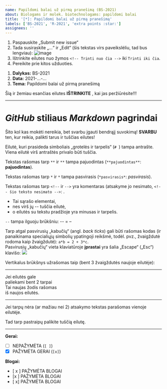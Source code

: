 ```yaml
---
name: Papildomi balai už pirmą pranešimą (BS-2021)
about: Biologams ir molek. biotechnologams: papildomi balai
title: '[*]: Papildomi balai už pirmą pranešimą'
labels: ['BS-2021', 'R-2021', 'extra points :star:']
assignees: ''
---
```


<!-- Pranešimo temos NEKEISKITE! Bet perskaitykite iki galo ir atlikite užduotis. -->

<!--
  1 UŽDUOTIS: 
      << Raskite GitHub korteles ir mygtukus >>
 
  (Užduoties esmė: rasti mygtukus/korteles, bet jų nespausti)
 
 
  Virš šio teksto raskite (bet nespauskite) korteles „Write“ ir „Preview“.
  O žemiau – (bet nespauskite) mygtuką „Submit new issue“

  „GitHub“ svetainėje atsakymai rašomi į „Write“, 
  o rezultatą (prieš siųsdami) peržiūrime „Preview“ kortelėje.

  Atsakymas pateikiamas paspaudus žalią mygtuką „Submit new issue“.
-->


<!--
  2 UŽDUOTIS:
      << Paanalizuokite „Write“ ir „Preview“ languose esantį turinį >>

  (Užduoties esmė: paspausti „Write“, po to „Preview“, po to „Write“)
  

  Prieš tęsdami, pirmiausia pažiūrėkite, kaip atsakymas (kiekviena eilutė)  
  atrodo „Preview“ kortelėje, ir kurios „Write“ lange esančios teksto eilutės  
  yra u-komentuotos (jų „Preview“ lange nesimato).

  Kiekvieną kartą prieš pateikdami atsakymą, REIKIAMAS EILUTES IŠTRINKITE ir 
  vėl patikrinkite, kaip atsakymas atrodo „Preview“ kortelėje.
  
  Prieš pereidami prie kitos užduoties grįžkite į „Write“ kortelę.
-->


<!--
  3 UŽDUOTIS:
      << Pataisykite atsakymą >>
      
  (Užduoties esmė: pateikti atsakymą ir grįžti atgal į redagavimo režimą)
  
  Prieš darydami šią užduotį, ją perskaitykite iki galo.
  
  
  Jei atsakymą išsiuntėme per anksti, galima paspausti šalia šypsenėlės (dabar
  nesimato) ☺ esantį „...“ mygtuką, tada „Edit“ ir toliau taisyti tekstą.


-->

<!-- Trinti nuo čia -->
1. Paspauskite „Submit new issue“
2. Tada susiraskite „...“ ir „Edit“ (šis tekstas virs paveikslėliu, tad bus lengviau):
![image](https://user-images.githubusercontent.com/12725868/130324986-7a0b2849-3580-4e15-9d8c-c42a7cdfbd3f.png)
3. Ištrinkite eilutes nuo žymos `<!-- Trinti nuo čia -->` iki `Trinti iki čia`.
4. Pereikite prie kitos užduoties.
<!-- Trinti iki čia -->





<!--
  4 UŽDUOTIS
      << Tinkamai užpildykite pateiktą formą >>

  4-1. Laukelyje „Dalykas“ įrašykite trumpąjį dalyko pavadinimą:
     - BS-2021, jei jūsų klausomas kursas yra „Biostatistika“;
     - R-2021,  jei jūsų klausomas kursas yra „Įvadas į duomenų analizę programa R (R-2021)“;
     - Jei klausote abu dalykus, šioje formoje rašykite BS-2021 | R-2021
     
  4-2. Reikiamoje vietoje įrašykite šios dienos datą.
-->



1. **Dalykas:** BS-2021      <!-- Įrašyti: BS-2021, R-2021, arba BS-2021 | R-2021 -->
2. **Data:** 2021-...-...      <!-- Įrašyti datą -->
3. **Tema:** Papildomi balai už pirmą pranešimą      <!-- !!! Šios eilutės nekeisti -->


<!--
  5 UŽDUOTIS 
      << Susipažinkite su „Markdown“ sintakse, po to paaiškinimus ištrinkite >>
      
    Paanalizuokite kaip žemiau pateiktas tekstas atrodo „Write“ ir „Preview“
    languose.
-->

<!-- Žemiau esančias eilutes IŠTRINKITE po to, kai jas peržiūrėsite!!! -->

Šią ir žemiau esančias eilutes **IŠTRINKITE** , kai jas peržiūrėsite!!!

***

# *GitHub* stiliaus *Markdown* pagrindai 

Šito kol kas mokėti nereikia, bet svarbu įgauti bendrąjį suvokimą!
**SVARBU** ten, kur reikia, palikti tarus ir tuščias eilutes!

Eilutė, kuri prasideda simboliais „grotelės ir tarpelis“ (`# `) tampa antrašte. 
Viena eilutė virš antraštės privalo būti tuščia.

Tekstas rašomas tarp `**` ir `**` tampa pajuodintas (`**pajuodintas**`: **pajuodintas**). 

Tekstas rašomas tarp `*` ir `*` tampa pasvirasis (`*pasvirasis*`: *pasvirasis*).

Tekstas rašomas tarp `<!--` ir `-->` yra komentaras (atsakyme jo nesimato, `<!-- šio teksto nesimato -->`: <!-- šio teksto nesimato --> .

- Tai sąrašo elementai, 
- nes virš jų -- tuščia eilutė, 
- o eilutės su tekstu pradžioje yra minusas ir tarpelis. 

`--` tampa ilguoju brūkšniu: -- = –

Tarp atgal pasvirusių „kabučių“ (angl. *back ticks*) gali būti rašomas kodas (ir panaikinama specialiųjų simbolių ypatingoji reikšmė, todėl. pvz., žvaigždutė rodoma kaip žvaigždutė): `a*b = 2 + 3*c`.  
Pasvirusių „kabučių“ vieta klaviatūroje **įprastai** yra šalia „Escape“ („Esc“) klavišo: ![](https://www.computerhope.com/cdn/keyboard/tilde.jpg)


Vertikalus brūkšnys užrašomas taip (bent 3 žvaigždutės naujoje eilutėje):

***

Jei eilutės gale  
paliekami bent 2 tarpai  
Tai naujas žodis rašomas   
iš naujos eilutės.

***

Jei
tarpų nėra
(ar mažiau nei 2)
atsakymo tekstas parašomas
vienoje eilutėje.

Tad tarp pastraipų
palikite tuščią
eilutę.

***

<!--
 Kai prašo reikiamose vietose pažymėti [x], žinokite, kad tarp
 [ ir x, ir ] tarpų neturi būti:
     NEPAŽYMĖTA:      [ ]
     PAŽYMĖTA GERAI:  [x]
     PAŽYMĖTA BLOGAI: [ x ], [ x], arba [x ]
-->

**Gerai:**

- [ ] NEPAŽYMĖTA     (`[ ]`)
- [x] PAŽYMĖTA GERAI (`[x]`)

**Blogai:**

- [ x ] PAŽYMĖTA BLOGAI
- [x ]  PAŽYMĖTA BLOGAI
- [ x]  PAŽYMĖTA BLOGAI
